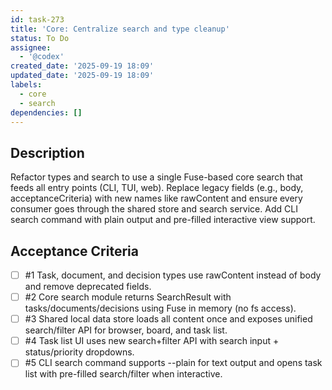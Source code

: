 ```yaml
---
id: task-273
title: 'Core: Centralize search and type cleanup'
status: To Do
assignee:
  - '@codex'
created_date: '2025-09-19 18:09'
updated_date: '2025-09-19 18:09'
labels:
  - core
  - search
dependencies: []
---
```


## Description

<!-- SECTION:DESCRIPTION:BEGIN -->
Refactor types and search to use a single Fuse-based core search that feeds all entry points (CLI, TUI, web). Replace legacy fields (e.g., body, acceptanceCriteria) with new names like rawContent and ensure every consumer goes through the shared store and search service. Add CLI search command with plain output and pre-filled interactive view support.
<!-- SECTION:DESCRIPTION:END -->

## Acceptance Criteria
<!-- AC:BEGIN -->
- [ ] #1 Task, document, and decision types use rawContent instead of body and remove deprecated fields.
- [ ] #2 Core search module returns SearchResult with tasks/documents/decisions using Fuse in memory (no fs access).
- [ ] #3 Shared local data store loads all content once and exposes unified search/filter API for browser, board, and task list.
- [ ] #4 Task list UI uses new search+filter API with search input + status/priority dropdowns.
- [ ] #5 CLI search command supports --plain for text output and opens task list with pre-filled search/filter when interactive.
<!-- AC:END -->
